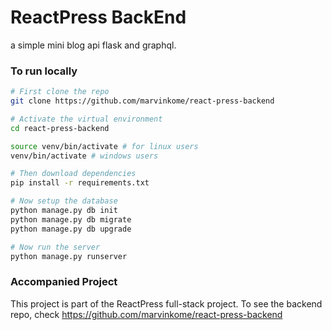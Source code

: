 # ReactPress BackEnd

a simple mini blog api flask and graphql.

### To run locally

```bash
# First clone the repo
git clone https://github.com/marvinkome/react-press-backend

# Activate the virtual environment
cd react-press-backend

source venv/bin/activate # for linux users 
venv/bin/activate # windows users

# Then download dependencies
pip install -r requirements.txt

# Now setup the database
python manage.py db init
python manage.py db migrate
python manage.py db upgrade

# Now run the server
python manage.py runserver

```

### Accompanied Project
This project is part of the ReactPress full-stack project.
To see the backend repo, check https://github.com/marvinkome/react-press-backend
